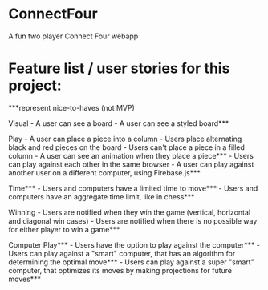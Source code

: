 # ConnectFour
A fun two player Connect Four webapp

# Feature list / user stories for this project:

***represent nice-to-haves (not MVP)

Visual
	- A user can see a board
	- A user can see a styled board***

Play
	- A user can place a piece into a column
	- Users place alternating black and red pieces on the board
	- Users can't place a piece in a filled column
	- A user can see an animation when they place a piece***
	- Users can play against each other in the same browser
	- A user can play against another user on a different computer, using Firebase.js***

Time***
	- Users and computers have a limited time to move***
	- Users and computers have an aggregate time limit, like in chess***

Winning
	- Users are notified when they win the game (vertical, horizontal and diagonal win cases)
	- Users are notified when there is no possible way for either player to win a game***

Computer Play***
	- Users have the option to play against the computer***
	- Users can play against a "smart" computer, that has an algorithm for determining the optimal move***
	- Users can play against a super "smart" computer, that optimizes its moves by making projections for future moves***


